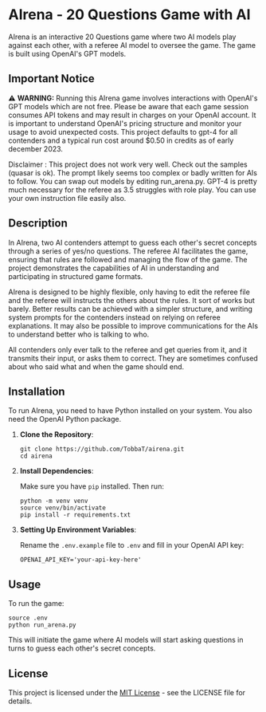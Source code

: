 
# AIrena - 20 Questions Game with AI

AIrena is an interactive 20 Questions game where two AI models play against each other, with a referee AI model to oversee the game. The game is built using OpenAI's GPT models.

## Important Notice
:warning: **WARNING:** Running this AIrena game involves interactions with OpenAI's GPT models which are not free. Please be aware that each game session consumes API tokens and may result in charges on your OpenAI account. It is important to understand OpenAI's pricing structure and monitor your usage to avoid unexpected costs. This project defaults to gpt-4 for all contenders and a typical run cost around $0.50 in credits as of early december 2023. 

Disclaimer : This project does not work very well. Check out the samples (quasar is ok). The prompt likely seems too complex or badly written for AIs to follow. You can swap out models by editing run_arena.py. GPT-4 is pretty much necessary for the referee as 3.5 struggles with role play. You can use your own instruction file easily also.

## Description

In AIrena, two AI contenders attempt to guess each other's secret concepts through a series of yes/no questions. The referee AI facilitates the game, ensuring that rules are followed and managing the flow of the game. The project demonstrates the capabilities of AI in understanding and participating in structured game formats.

AIrena is designed to be highly flexible, only having to edit the referee file and the referee will instructs the others about the rules. It sort of works but barely. Better results can be achieved with a simpler structure, and writing system prompts for the contenders instead on relying on referee explanations. It may also be possible to improve communications for the AIs to understand better who is talking to who.

All contenders only ever talk to the referee and get queries from it, and it transmits their input, or asks them to correct. They are sometimes confused about who said what and when the game should end.

## Installation

To run AIrena, you need to have Python installed on your system. You also need the OpenAI Python package. 

1. **Clone the Repository**:

   ```
   git clone https://github.com/TobbaT/airena.git
   cd airena
   ```

2. **Install Dependencies**:

   Make sure you have `pip` installed. Then run:

   ```
   python -m venv venv
   source venv/bin/activate
   pip install -r requirements.txt
   ```

3. **Setting Up Environment Variables**:

   Rename the `.env.example` file to `.env` and fill in your OpenAI API key:

   ```
   OPENAI_API_KEY='your-api-key-here'
   ```

## Usage

To run the game:

```
source .env
python run_arena.py
```

This will initiate the game where AI models will start asking questions in turns to guess each other's secret concepts.

## License

This project is licensed under the [MIT License](LICENSE) - see the LICENSE file for details.

